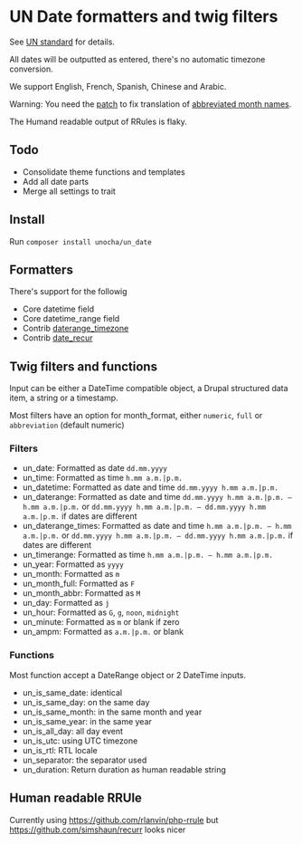# UN Date formatters and twig filters

See [UN standard](https://www.un.org/dgacm/en/content/editorial-manual/numbers-dates-time#dates) for details.

All dates will be outputted as entered, there's no automatic timezone conversion.

We support English, French, Spanish, Chinese and Arabic.

Warning: You need the [patch](https://www.drupal.org/files/issues/2021-12-25/3004425-41.patch)
to fix translation of [abbreviated month names](https://www.drupal.org/node/3004425).

The Humand readable output of RRules is flaky.

## Todo

- Consolidate theme functions and templates
- Add all date parts
- Merge all settings to trait

## Install

Run `composer install unocha/un_date`

## Formatters

There's support for the followig

- Core datetime field
- Core datetime_range field
- Contrib [daterange_timezone](https://www.drupal.org/project/datetime_range_timezone)
- Contrib [date_recur](https://www.drupal.org/project/date_recur)

## Twig filters and functions

Input can be either a DateTime compatible object, a Drupal structured data item, a string or a timestamp.

Most filters have an option for month_format, either `numeric`, `full` or `abbreviation` (default numeric)

### Filters

- un_date: Formatted as date `dd.mm.yyyy`
- un_time: Formatted as time `h.mm a.m.|p.m.`
- un_datetime: Formatted as date and time `dd.mm.yyyy h.mm a.m.|p.m.`
- un_daterange: Formatted as date and time `dd.mm.yyyy h.mm a.m.|p.m. — h.mm a.m.|p.m.` or `dd.mm.yyyy h.mm a.m.|p.m. — dd.mm.yyyy h.mm a.m.|p.m.` if dates are different
- un_daterange_times: Formatted as date and time `h.mm a.m.|p.m. — h.mm a.m.|p.m.` or `dd.mm.yyyy h.mm a.m.|p.m. — dd.mm.yyyy h.mm a.m.|p.m.` if dates are different
- un_timerange: Formatted as time `h.mm a.m.|p.m. — h.mm a.m.|p.m.`
- un_year: Formatted as `yyyy`
- un_month: Formatted as `m`
- un_month_full: Formatted as `F`
- un_month_abbr: Formatted as `M`
- un_day: Formatted as `j`
- un_hour: Formatted as `G`, `g`, `noon`, `midnight`
- un_minute: Formatted as `m` or blank if zero
- un_ampm: Formatted as `a.m.|p.m.` or blank

### Functions

Most function accept a DateRange object or 2 DateTime inputs.

- un_is_same_date: identical
- un_is_same_day: on the same day
- un_is_same_month: in the same month and year
- un_is_same_year: in the same year
- un_is_all_day: all day event
- un_is_utc: using UTC timezone
- un_is_rtl: RTL locale
- un_separator: the separator used
- un_duration: Return duration as human readable string

## Human readable RRUle

Currently using https://github.com/rlanvin/php-rrule but https://github.com/simshaun/recurr looks nicer
